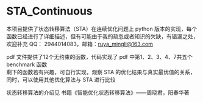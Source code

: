 # STA_Continuous
本项目提供了状态转移算法（STA）在连续优化问题上 python 版本的实现，每个函数已经进行了详细描述，但有可能由于我的疏忽或者知识的欠缺，有错漏之处，欢迎补充 QQ： 2944014083，邮箱：ruya_mingli@163.com

pdf 文件提供了12个无约束的函数，代码实现了 pdf 中第1、2、3、4、7共五个 benchmark 函数</br>
剩下的函数若有兴趣，可自行实现，观察 STA 的优化结果与真实最优值的关系，同时，可以使用其他优化算法与 STA 进行比较

状态转移算法的介绍见 书籍《智能优化状态转移算法》——周晓君，阳春华著